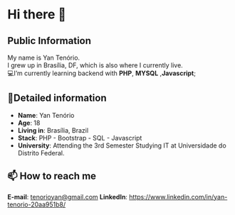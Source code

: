 #  Hi there 👋
## Public Information

My name is Yan Tenório.    
I grew up in Brasília, DF,
which is also where  I currently live.  
💻I’m currently learning backend with **PHP**, **MYSQL** ,**Javascript**;

## 📖Detailed information
-   **Name**: Yan Tenório
-   **Age**: 18
-   **Living in**: Brasília, Brazil
-   **Stack**: PHP - Bootstrap - SQL - Javascript
-   **University**: Attending  the 3rd Semester Studying  IT  at Universidade do Distrito Federal.
## 📫 How to reach me
<a>**E-mail**: tenorioyan@gmail.com</a>
<a>**LinkedIn**: https://www.linkedin.com/in/yan-tenorio-20aa951b8/</a>
